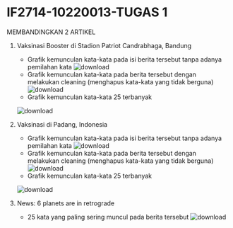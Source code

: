 # IF2714-10220013-TUGAS 1

MEMBANDINGKAN 2 ARTIKEL
1. Vaksinasi Booster di Stadion Patriot Candrabhaga, Bandung
   - Grafik kemunculan kata-kata pada isi berita tersebut tanpa adanya pemilahan kata
   ![download](https://user-images.githubusercontent.com/73022578/192273275-d73e5414-a081-4ada-a762-be4c920e312a.png)
   - Grafik kemunculan kata-kata pada berita tersebut dengan melakukan cleaning (menghapus kata-kata yang tidak berguna)
   ![download](https://user-images.githubusercontent.com/73022578/192273310-ad63d6af-b61e-4656-a81b-fbb51140782a.png)
   - Grafik kemunculan kata-kata 25 terbanyak
   
   ![download](https://user-images.githubusercontent.com/73022578/192273505-d8312bff-2bc8-447a-961e-7b3362178f67.png)
2. Vaksinasi di Padang, Indonesia
   - Grafik kemunculan kata-kata pada isi berita tersebut tanpa adanya pemilahan kata
   ![download](https://user-images.githubusercontent.com/73022578/192273790-b99b7134-8819-4d43-803b-7d3c09a8cc69.png)
   - Grafik kemunculan kata-kata pada berita tersebut dengan melakukan cleaning (menghapus kata-kata yang tidak berguna)
   ![download](https://user-images.githubusercontent.com/73022578/192273833-ed7ab708-d560-4a3f-ba61-7b35b5e7b931.png)
   - Grafik kemunculan kata-kata 25 terbanyak
   
   ![download](https://user-images.githubusercontent.com/73022578/192273929-62457634-8095-415a-866a-8316b8992452.png)
3. News: 6 planets are in retrograde
   - 25 kata yang paling sering muncul pada berita tersebut
   ![download](https://user-images.githubusercontent.com/73022578/192274670-fc792591-dd2a-4391-81fa-b9c08c924da7.png)

